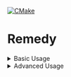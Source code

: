 [![CMake](https://github.com/teknostom/cpp/actions/workflows/cmake.yml/badge.svg?branch=master)](https://github.com/teknostom/cpp/actions/workflows/cmake.yml)
# Remedy
<details>
  <summary>Basic Usage</summary>

## Basic Usage:
  the basic syntax is: <br />
  ```console
  remedy [flags] [file (.tex)]
  ```
  this can only be done if the application is in your path list. <br />
  alternativley you can have the executable in your working directory:<br />
  (remedy) = (Linux: remedy) (Windows: remedy.exe)
  ```console
  (remedy) [flags] [file (.tex)]
  ```
  OR
  ```console
  /path/to/storage/for/program/(remedy) [flags] [file (.tex)]
  ```

| Flags | Meaning |
|:-----:|:-----:|
| -o    | Enter a filename after this flag to specify output.
| -c    | Enter a filename after this flag to specify config.
| -t    | This flag allows timer to be shown.
| -d    | This flag allows debug mode to be set.
| -h    | This flag shows the help menu, it cannot be used along with execution.
</details>

<details>
  <summary>Advanced Usage</summary>

A config file is generated when running the code for the first time.

### Configuring:
| Problem type           | Fix type:          | Stoptype:     |
|:----------------------:|:------------------:|:-------------:|
| READ_ALL               | FIX_AT_PROBLEM     | STOP_AT_MATCH |
| READ_ALL_RUNNING_COUNT | FIX_AT_START       | SKIP_AT_MATCH |
|                        | FIX_AT_END         | DONT_STOP     |
|                        | REPLACE_AT_PROBLEM |               |
</details>